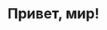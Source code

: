 <!DOCTYPE html>
<html>
<head>
<title>Привет, мир!</title>
</head>
<body>
<h1>Привет, мир!</h1>
<script>
document.write("Это JavaScript!");
</script>
</body>
</html>

